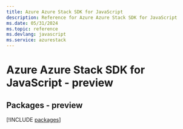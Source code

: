 ```yaml
---
title: Azure Azure Stack SDK for JavaScript
description: Reference for Azure Azure Stack SDK for JavaScript
ms.date: 05/31/2024
ms.topic: reference
ms.devlang: javascript
ms.service: azurestack
---
```

# Azure Azure Stack SDK for JavaScript - preview
## Packages - preview
[!INCLUDE [packages](azure-stack-index.md)]